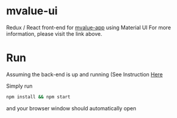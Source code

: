 # mvalue-ui

Redux / React front-end for [mvalue-app](https://github.com/erfangc/mvalue-app) using Material UI
For more information, please visit the link above.

# Run

Assuming the back-end is up and running (See Instruction [Here](https://github.com/erfangc/mvalue-app/blob/master/README.md#how-to-run-your-own-instance)

Simply run

```bash
npm install && npm start
```

and your browser window should automatically open
